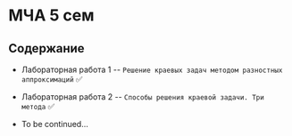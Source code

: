 # МЧА 5 сем

## Содержание 

* Лабораторная работа 1 -- `Решение краевых задач методом разностных аппроксимаций` ✅

* Лабораторная работа 2 -- `Способы решения краевой задачи. Три метода` ✅

* To be continued...
